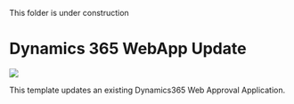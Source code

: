 This folder is under construction


# Dynamics 365 WebApp Update

<a href="https://portal.azure.com/#create/Microsoft.Template/uri/https%3A%2F%2Fraw.githubusercontent.com%2Fsignupsoftware%2Fexflowwebd365o%2FQuickPatch%2FQuickPatch%2FD365QuickPatch.json" target="_blank">
    <img src="http://azuredeploy.net/deploybutton.png"/>
</a>

This template updates an existing Dynamics365 Web Approval Application.
